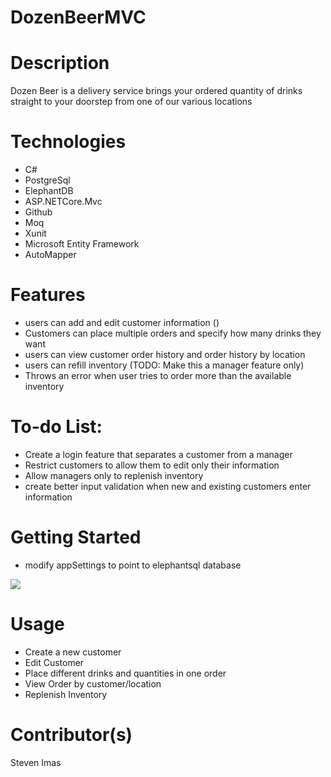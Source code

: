 # DozenBeerMVC

# Description
Dozen Beer is a delivery service brings your ordered quantity of drinks straight to your doorstep from one of our various locations

# Technologies 
- C#
-  PostgreSql
-  ElephantDB
-  ASP.NETCore.Mvc
-  Github
-  Moq
-  Xunit
-  Microsoft Entity Framework
-  AutoMapper

# Features
- users can add and edit customer information ()
- Customers can place multiple orders and specify how many drinks they want
- users can view customer order history and order history by location
- users can refill inventory (TODO: Make this a manager feature only)
- Throws an error when user tries to order more than the available inventory

# To-do List:
- Create a login feature that separates a customer from a manager
- Restrict customers to allow them to edit only their information
- Allow managers only to replenish inventory
- create better input validation when new and existing customers enter information


# Getting Started
- modify appSettings to point to elephantsql database
<img src =![dozenmvc](https://user-images.githubusercontent.com/25631936/114594958-d6861300-9c5b-11eb-8f9e-ff5a82ac582d.png)>



# Usage
- Create a new customer
- Edit Customer
- Place different drinks and quantities in one order
- View Order by customer/location
- Replenish Inventory

# Contributor(s)
Steven Imas
